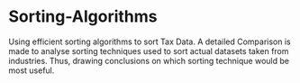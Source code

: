 # Sorting-Algorithms
Using efficient sorting algorithms to sort Tax Data.
A detailed Comparison is made to analyse sorting techniques used to sort actual datasets taken from industries.
Thus, drawing conclusions on which sorting technique would be most useful.
